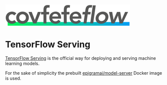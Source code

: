 <img src="../design/logo/covfefe-flow-logo.png" alt="covfefe-flow logo" style="max-width:100%;" width="400px" height="70px">

# TensorFlow Serving

[TensorFlow Serving](https://www.tensorflow.org/serving/) is the official way for deploying and serving machine learning models.

For the sake of simplicity the prebuilt [epigramai/model-server](https://hub.docker.com/r/epigramai/model-server/) Docker image is used.
